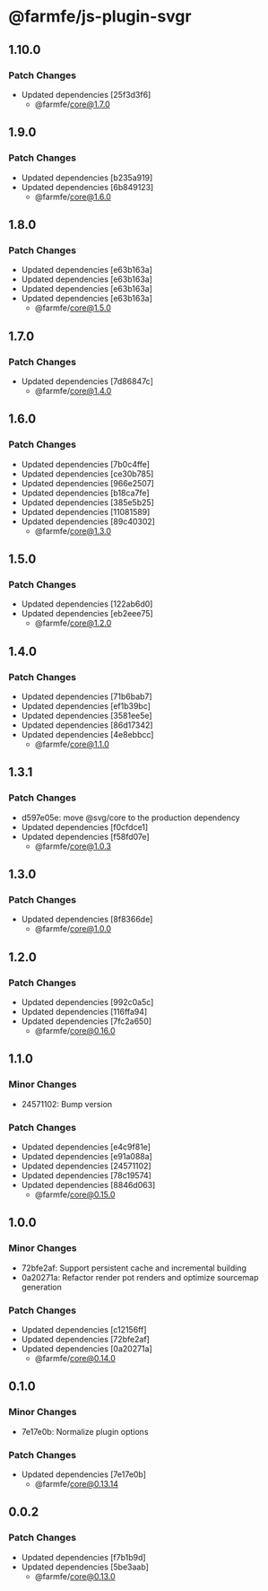 # @farmfe/js-plugin-svgr

## 1.10.0

### Patch Changes

- Updated dependencies [25f3d3f6]
  - @farmfe/core@1.7.0

## 1.9.0

### Patch Changes

- Updated dependencies [b235a919]
- Updated dependencies [6b849123]
  - @farmfe/core@1.6.0

## 1.8.0

### Patch Changes

- Updated dependencies [e63b163a]
- Updated dependencies [e63b163a]
- Updated dependencies [e63b163a]
- Updated dependencies [e63b163a]
  - @farmfe/core@1.5.0

## 1.7.0

### Patch Changes

- Updated dependencies [7d86847c]
  - @farmfe/core@1.4.0

## 1.6.0

### Patch Changes

- Updated dependencies [7b0c4ffe]
- Updated dependencies [ce30b785]
- Updated dependencies [966e2507]
- Updated dependencies [b18ca7fe]
- Updated dependencies [385e5b25]
- Updated dependencies [11081589]
- Updated dependencies [89c40302]
  - @farmfe/core@1.3.0

## 1.5.0

### Patch Changes

- Updated dependencies [122ab6d0]
- Updated dependencies [eb2eee75]
  - @farmfe/core@1.2.0

## 1.4.0

### Patch Changes

- Updated dependencies [71b6bab7]
- Updated dependencies [ef1b39bc]
- Updated dependencies [3581ee5e]
- Updated dependencies [86d17342]
- Updated dependencies [4e8ebbcc]
  - @farmfe/core@1.1.0

## 1.3.1

### Patch Changes

- d597e05e: move @svg/core to the production dependency
- Updated dependencies [f0cfdce1]
- Updated dependencies [f58fd07e]
  - @farmfe/core@1.0.3

## 1.3.0

### Patch Changes

- Updated dependencies [8f8366de]
  - @farmfe/core@1.0.0

## 1.2.0

### Patch Changes

- Updated dependencies [992c0a5c]
- Updated dependencies [116ffa94]
- Updated dependencies [7fc2a650]
  - @farmfe/core@0.16.0

## 1.1.0

### Minor Changes

- 24571102: Bump version

### Patch Changes

- Updated dependencies [e4c9f81e]
- Updated dependencies [e91a088a]
- Updated dependencies [24571102]
- Updated dependencies [78c19574]
- Updated dependencies [8846d063]
  - @farmfe/core@0.15.0

## 1.0.0

### Minor Changes

- 72bfe2af: Support persistent cache and incremental building
- 0a20271a: Refactor render pot renders and optimize sourcemap generation

### Patch Changes

- Updated dependencies [c12156ff]
- Updated dependencies [72bfe2af]
- Updated dependencies [0a20271a]
  - @farmfe/core@0.14.0

## 0.1.0

### Minor Changes

- 7e17e0b: Normalize plugin options

### Patch Changes

- Updated dependencies [7e17e0b]
  - @farmfe/core@0.13.14

## 0.0.2

### Patch Changes

- Updated dependencies [f7b1b9d]
- Updated dependencies [5be3aab]
  - @farmfe/core@0.13.0
